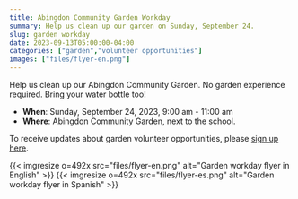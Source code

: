 ```yaml
--- 
title: Abingdon Community Garden Workday
summary: Help us clean up our garden on Sunday, September 24. 
slug: garden workday
date: 2023-09-13T05:00:00-04:00
categories: ["garden","volunteer opportunities"]
images: ["files/flyer-en.png"]
---
```


Help us clean up our Abingdon Community Garden. No garden experience required. Bring your water bottle too!

- **When**: Sunday, September 24, 2023, 9:00 am - 11:00 am
- **Where**: Abingdon Community Garden, next to the school.

To receive updates about garden volunteer opportunities, please [sign up here](https://us10.list-manage.com/subscribe?u=f9c2cb9188c78232702100f91&id=50d30d2a32).

{{< imgresize o=492x src="files/flyer-en.png" alt="Garden workday flyer in English" >}}
{{< imgresize o=492x src="files/flyer-es.png" alt="Garden workday flyer in Spanish" >}}